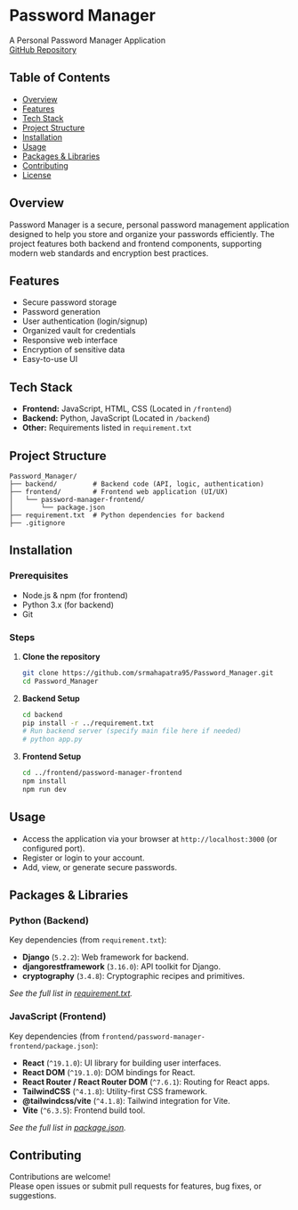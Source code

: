 # Password Manager

A Personal Password Manager Application  
[GitHub Repository](https://github.com/srmahapatra95/Password_Manager)

## Table of Contents
- [Overview](#overview)
- [Features](#features)
- [Tech Stack](#tech-stack)
- [Project Structure](#project-structure)
- [Installation](#installation)
- [Usage](#usage)
- [Packages & Libraries](#packages--libraries)
- [Contributing](#contributing)
- [License](#license)

## Overview

Password Manager is a secure, personal password management application designed to help you store and organize your passwords efficiently. The project features both backend and frontend components, supporting modern web standards and encryption best practices.

## Features

- Secure password storage
- Password generation
- User authentication (login/signup)
- Organized vault for credentials
- Responsive web interface
- Encryption of sensitive data
- Easy-to-use UI

## Tech Stack

- **Frontend:** JavaScript, HTML, CSS (Located in `/frontend`)
- **Backend:** Python, JavaScript (Located in `/backend`)
- **Other:** Requirements listed in `requirement.txt`

## Project Structure

```
Password_Manager/
├── backend/         # Backend code (API, logic, authentication)
├── frontend/        # Frontend web application (UI/UX)
│   └── password-manager-frontend/
│       └── package.json
├── requirement.txt  # Python dependencies for backend
├── .gitignore
```

## Installation

### Prerequisites

- Node.js & npm (for frontend)
- Python 3.x (for backend)
- Git

### Steps

1. **Clone the repository**
   ```bash
   git clone https://github.com/srmahapatra95/Password_Manager.git
   cd Password_Manager
   ```

2. **Backend Setup**
   ```bash
   cd backend
   pip install -r ../requirement.txt
   # Run backend server (specify main file here if needed)
   # python app.py
   ```

3. **Frontend Setup**
   ```bash
   cd ../frontend/password-manager-frontend
   npm install
   npm run dev
   ```

## Usage

- Access the application via your browser at `http://localhost:3000` (or configured port).
- Register or login to your account.
- Add, view, or generate secure passwords.

## Packages & Libraries

### Python (Backend)

Key dependencies (from `requirement.txt`):

- **Django** (`5.2.2`): Web framework for backend.
- **djangorestframework** (`3.16.0`): API toolkit for Django.
- **cryptography** (`3.4.8`): Cryptographic recipes and primitives.

_See the full list in [requirement.txt](https://github.com/srmahapatra95/Password_Manager/blob/main/requirement.txt)._

### JavaScript (Frontend)

Key dependencies (from `frontend/password-manager-frontend/package.json`):

- **React** (`^19.1.0`): UI library for building user interfaces.
- **React DOM** (`^19.1.0`): DOM bindings for React.
- **React Router / React Router DOM** (`^7.6.1`): Routing for React apps.
- **TailwindCSS** (`^4.1.8`): Utility-first CSS framework.
- **@tailwindcss/vite** (`^4.1.8`): Tailwind integration for Vite.
- **Vite** (`^6.3.5`): Frontend build tool.

_See the full list in [package.json](https://github.com/srmahapatra95/Password_Manager/blob/main/frontend/password-manager-frontend/package.json)._

## Contributing

Contributions are welcome!  
Please open issues or submit pull requests for features, bug fixes, or suggestions.
